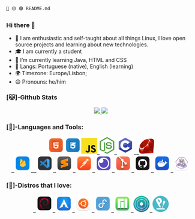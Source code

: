 `🔴 🟡 🟣 README.md`     
### Hi there 👋
- 👤 I am enthusiastic and self-taught about all things Linux, I love open source projects and learning about new technologies.
- 🎓 I am currently a student
- 🌱 I’m currently learning Java, HTML and CSS
- 💬 Langs: Portuguese (native), English (learning)
- 🌍 Timezone: Europe/Lisbon;
- 😄 Pronouns: he/him

### [🐱]-Github Stats

  <div class="stats" align="center">
  <a href="https://github.com/astindev">
  <img height="135" src="https://github-readme-stats.vercel.app/api?username=astindev&show_icons=true&theme=tokyonight&include_all_commits=true&count_private=true"/>
  <img height="140" src="https://github-readme-stats.vercel.app/api/top-langs/?username=astindev&layout=compact&langs_count=16&theme=tokyonight"/>
  </a>
</div>

<div>
  
### [🔨]-Languages and Tools:

<div class="languages" align="center">
  <code><a href="https://developer.mozilla.org/en-US/docs/Web/HTML" target="_blank"><img src=".github/logos/langs/html5.png" alt="HTML5" width="45"/></a><a href="https://developer.mozilla.org/en-US/docs/Web/CSS" target="_blank"><img src=".github/logos/langs/css.png" alt="CSS" width="45"/></a><a href="https://developer.mozilla.org/en-US/docs/Web/JavaScript" target="_blank"><img src=".github/logos/langs/javascript.svg" alt="JavaScript" width="42"/></a><a href="https://nodejs.org" target="_blank"> <img src=".github/logos/langs/nodejs.png" alt="nodejs" width="39"/></a><a href="https://www.tutorialspoint.com/cprogramming/c_quick_guide.htm" target="_blank"> <img src=".github/logos/langs/clang.svg" alt="C" width="45"/> </a><a href="https://www.ruby-lang.org/en/" target="_blank"> <img src=".github/logos/langs/ruby_lang.png" alt="Ruby" width="40"/></a></code>
</div>

<div class="tools" align="center">
  <code><a href="https://firebase.google.com/?hl=pt-br" target="_blank"> <img src=".github/logos/databases/firebase.png" alt="firebase" width="45"/> </a><a href="https://code.visualstudio.com/" target="_blank"> <img src=".github/logos/tools/vscode.png" alt="vscode" width="45"/></a><a href="https://www.sublimetext.com/" target="_blank"> <img src=".github/logos/tools/sublime.png" alt="sublime" width="45"/></a><a href="https://www.postman.com/" target="_blank"> <img src=".github/logos/tools/postman.png" alt="Postman" width="45"/></a><a href="https://insomnia.rest" target="_blank"> <img src=".github/logos/tools/insomnia.png" alt="insomnia" width="45"/></a><a href="https://git-scm.com/" target="_blank"> <img src=".github/logos/tools/git.png" alt="git" width="45"/></a><a href="https://github.com/" target="_blank"> <img src=".github/logos/tools/github.png" alt="github" width="45"/><a href="https://www.docker.com/" target="_blank"> <img src=".github/logos/tools/docker.png" alt="docker" width="45"/></a><a href="https://podman.io/" target="_blank"> <img src=".github/logos/tools/podman.png" alt="podman" width="45"/></a></code>
</div>

### [🐧]-Distros that I love:

<div class="distros" align="center">  
  <code><a href="https://debian.org/" target="_blank"> <img src=".github/logos/distros/debian.png" alt="Debian" width="45"/></a><a href="https://archlinux.org/" target="_blank"> <img src=".github/logos/distros/Arch.png" alt="Arch" width="45"/></a><a href="https://ubuntu.com/" target="_blank"> <img src=".github/logos/distros/ubuntu.png" alt="Ubuntu" width="45"/></a><a href="https://getfedora.org/" target="_blank"> <img src=".github/logos/distros/fedora.png" alt="Fedora" width="45"/></a><a href="https://manjaro.org/" target="_blank"> <img src=".github/logos/distros/Manjaro.png" alt="Manjaro" width="45"/></a><a href="https://neon.kde.org/" target="_blank"> <img src=".github/logos/distros/neon.svg" alt="Kde Neon" width="43"/></a><a href="https://pop.system76.com/" target="_blank"> <img src=".github/logos/distros/pop.png" alt="Pop!_OS" width="43"/></a></code>
</div>
